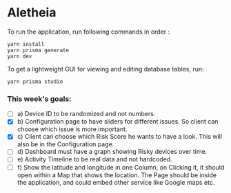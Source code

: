 # Aletheia

To run the application, run following commands in order :

```
yarn install
yarn prisma generate
yarn dev
```

To get a lightweight GUI for viewing and editing database tables, run:

```
yarn prisma studio
```

### This week's goals:

- [ ] a) Device ID to be randomized and not numbers.
- [x] b) Configuration page to have sliders for different issues. So client can choose which issue is more important.
- [x] c) Client can choose which Risk Score he wants to have a look. This will also be in the Configuration page.
- [ ] d) Dashboard must have a graph showing Risky devices over time.
- [ ] e) Activity Timeline to be real data and not hardcoded.
- [ ] f) Show the latitude and longitude in one Column, on Clicking it, it should open within a Map that shows the location. The Page should be inside the application, and could embed other service like Google maps etc.
